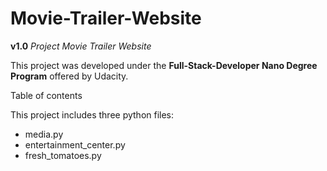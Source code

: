 # Movie-Trailer-Website
**v1.0** *Project Movie Trailer Website*

This project was developed under the **Full-Stack-Developer Nano Degree Program** offered by Udacity.

Table of contents

This project includes three python files: 
- media.py
- entertainment_center.py 
- fresh_tomatoes.py

